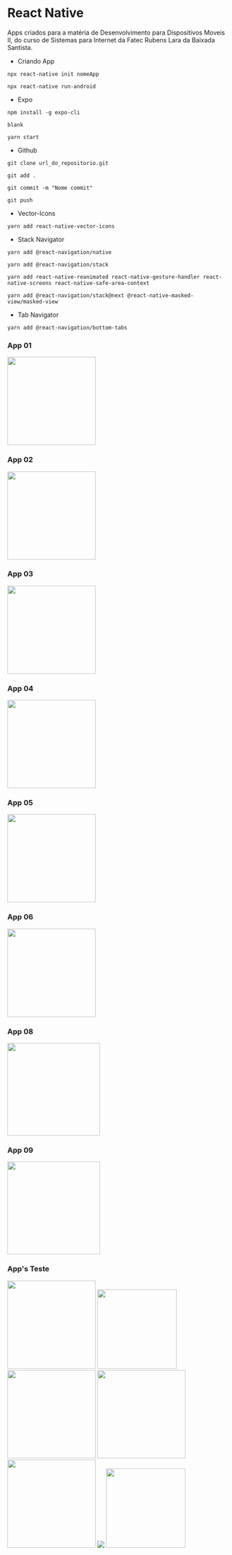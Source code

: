 # React Native

Apps criados para a matéria de Desenvolvimento para Dispositivos Moveis II, do curso de Sistemas para Internet da Fatec Rubens Lara da Baixada Santista.

  - Criando App 
  
  `npx react-native init nomeApp`
  
  `npx react-native run-android`
  
  - Expo

  `npm install -g expo-cli`
  
  `blank`
  
  `yarn start`
  
  
  - Github

`git clone url_do_repositorio.git`

`git add .`

`git commit -m "Nome commit"`

`git push`


- Vector-Icons

`yarn add react-native-vector-icons` 

- Stack Navigator

`yarn add @react-navigation/native`

`yarn add @react-navigation/stack`

`yarn add react-native-reanimated react-native-gesture-handler react-native-screens react-native-safe-area-context` 

`yarn add @react-navigation/stack@next @react-native-masked-view/masked-view`

- Tab Navigator

`yarn add @react-navigation/bottom-tabs`



### App 01 

<img src="/images/appPerfil.png" width="200px">

### App 02

<img src="/images/contador.png" width="200px">

### App 03

<img src="/images/multiplicador2n.png" width="200px">

### App 04

<img src="/images/alcoolGasolina.png" width="200px">

### App 05

<img src="/images/imcApp.png" width="200px">

### App 06

<img src="/images/nAleatorio.png" width="200px">


### App 08

<img src="/images/appAnuncio.png" width="210px">

### App 09

<img src="/images/appVagas.png" width="210px">

### App's Teste

<img src="/images/appHello.png" width="200px"> <img src="/images/appExpo.jpeg" width="180px"> <img src="/images/appConceitos.png" width="200px"> <img src="/images/ex_aula05.png" width="200px"> <img src="/images/aula07_scrollView.png" width="200px"> <img src="/images/appNav.png"> <img src="/images/appNavTab.png" width="180px">

